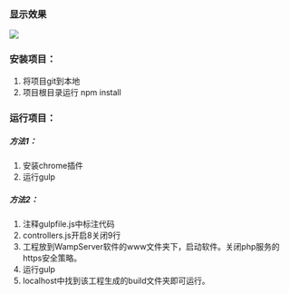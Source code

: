 ### 显示效果

<img src="show.gif">

### 安装项目：
1. 将项目git到本地
2. 项目根目录运行 npm install 

### 运行项目：
##### 方法1：
1. 安装chrome插件
2. 运行gulp

##### 方法2：
1. 注释gulpfile.js中标注代码
2. controllers.js开启8关闭9行
3. 工程放到WampServer软件的www文件夹下，启动软件。关闭php服务的https安全策略。
4. 运行gulp
5. localhost中找到该工程生成的build文件夹即可运行。

